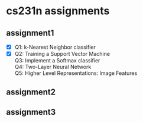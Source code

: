 # cs231n assignments

## assignment1
- [x] Q1: k-Nearest Neighbor classifier  
- [x] Q2: Training a Support Vector Machine  
Q3: Implement a Softmax classifier  
Q4: Two-Layer Neural Network  
Q5: Higher Level Representations: Image Features  

## assignment2

## assignment3
